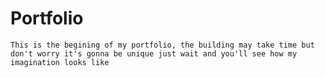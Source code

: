 # Portfolio

`This is the begining of my portfolio, the building may take time but don't worry it's gonna be unique just wait and you'll see how my imagination looks like`
